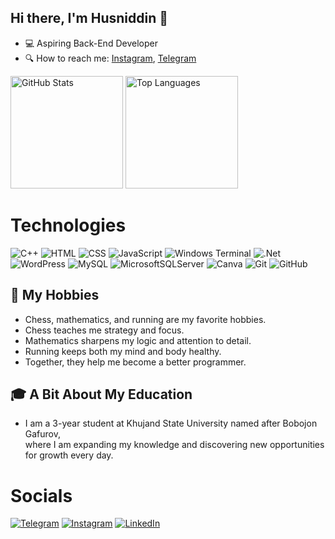 ## Hi there, I'm Husniddin 👋
- 💻 Aspiring Back-End Developer
- 🔍 How to reach me: [Instagram](https://www.instagram.com/abdukholiqov_husniddin/), [Telegram](https://t.me/abdukholiqov_husniddin)

<div align="left">
  <img src="https://github-readme-stats.vercel.app/api?username=abdukholiqovhusniddin&show_icons=true&theme=blueberry&include_all_commits=true&count_private=true&rank_icon=github" alt="GitHub Stats" height="180">
  <img src="https://github-readme-stats.vercel.app/api/top-langs/?username=abdukholiqovhusniddin&layout=compact&theme=blueberry" alt="Top Languages" height="180">
</div>

# Technologies

![C++](https://img.shields.io/badge/c++-%2300599C.svg?style=for-the-badge\&logo=c%2B%2B\&logoColor=white)
![HTML](https://img.shields.io/badge/HTML-E34F26?style=for-the-badge&logo=html&logoColor=white)
![CSS](https://img.shields.io/badge/CSS3-1572B6?style=for-the-badge&logo=css3&logoColor=white)
![JavaScript](https://img.shields.io/badge/JavaScript-323330?style=for-the-badge&logo=javascript&logoColor=F7DF1E)
![Windows Terminal](https://img.shields.io/badge/Windows%20Terminal-%234D4D4D.svg?style=for-the-badge\&logo=windows-terminal\&logoColor=white) 
![.Net](https://img.shields.io/badge/.NET-5C2D91?style=for-the-badge\&logo=.net\&logoColor=white)
![WordPress](https://img.shields.io/badge/WordPress-%23117AC9.svg?style=for-the-badge\&logo=WordPress\&logoColor=white)
![MySQL](https://img.shields.io/badge/mysql-4479A1.svg?style=for-the-badge\&logo=mysql\&logoColor=white)
![MicrosoftSQLServer](https://img.shields.io/badge/Microsoft%20SQL%20Server-CC2927?style=for-the-badge\&logo=microsoft%20sql%20server\&logoColor=white)
![Canva](https://img.shields.io/badge/Canva-%2300C4CC.svg?style=for-the-badge\&logo=Canva\&logoColor=white)
![Git](https://img.shields.io/badge/git-%23F05033.svg?style=for-the-badge\&logo=git\&logoColor=white) 
![GitHub](https://img.shields.io/badge/github-%23121011.svg?style=for-the-badge\&logo=github\&logoColor=white)

## 🎯 My Hobbies
- Chess, mathematics, and running are my favorite hobbies.
- Chess teaches me strategy and focus.
- Mathematics sharpens my logic and attention to detail.
- Running keeps both my mind and body healthy.
- Together, they help me become a better programmer.

## 🎓 A Bit About My Education
- I am a 3-year student at Khujand State University named after Bobojon Gafurov, <br> where I am expanding my knowledge and discovering new opportunities for growth every day.

# Socials
[![Telegram](https://img.shields.io/badge/abdukholiqov-26A5E4?style=for-the-badge&logo=telegram&logoColor=white)](https://t.me/abdukholiqov_husniddin)
[![Instagram](https://img.shields.io/badge/abdukholiqov-E4405F?style=for-the-badge&logo=instagram&logoColor=white)](https://www.instagram.com/abdukholiqov_husniddin/)
[![LinkedIn](https://img.shields.io/badge/LinkedIn-0A66C2?style=for-the-badge&logo=linkedin&logoColor=white)](https://www.linkedin.com/in/abdukholiqov-husniddin-891950344?utm_source=share&utm_campaign=share_via&utm_content=profile&utm_medium=android_app)

